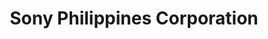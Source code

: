 ---
title: "Sony Philippines Corporation"
url: /cagayan-de-oro-city/sony-philippines-corporation/
shop: electronics
---